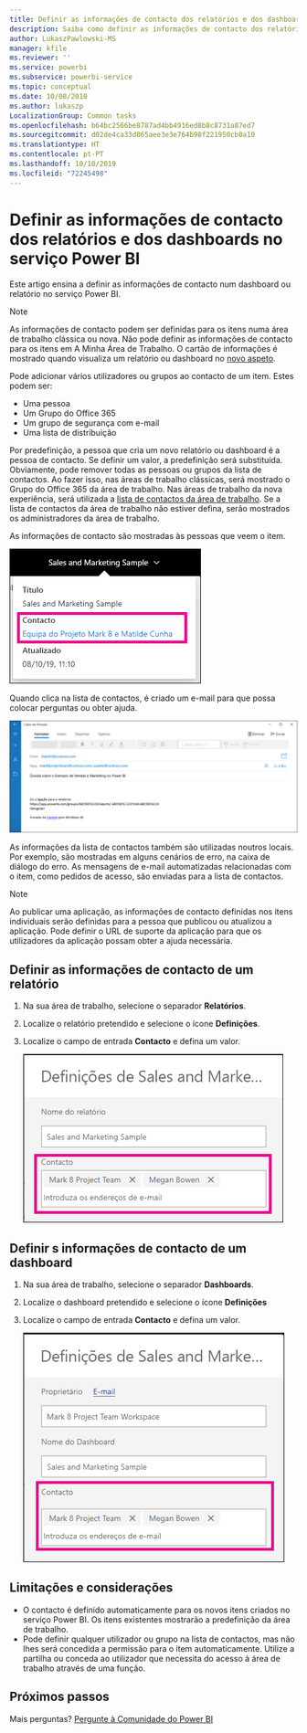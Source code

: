 ```yaml
---
title: Definir as informações de contacto dos relatórios e dos dashboards
description: Saiba como definir as informações de contacto dos relatórios e dos dashboards.
author: LukaszPawlowski-MS
manager: kfile
ms.reviewer: ''
ms.service: powerbi
ms.subservice: powerbi-service
ms.topic: conceptual
ms.date: 10/08/2010
ms.author: lukaszp
LocalizationGroup: Common tasks
ms.openlocfilehash: b64bc2566be8787ad4bb4916ed8b8c8731a87ed7
ms.sourcegitcommit: d02de4ca33d865aee3e3e764b98f221950cb0a10
ms.translationtype: HT
ms.contentlocale: pt-PT
ms.lasthandoff: 10/10/2019
ms.locfileid: "72245498"
---
```

# <a name="set-contact-information-for-reports-and-dashboards-in-the-power-bi-service"></a>Definir as informações de contacto dos relatórios e dos dashboards no serviço Power BI
Este artigo ensina a definir as informações de contacto num dashboard ou relatório no serviço Power BI.

> [!NOTE]
> As informações de contacto podem ser definidas para os itens numa área de trabalho clássica ou nova. Não pode definir as informações de contacto para os itens em A Minha Área de Trabalho. O cartão de informações é mostrado quando visualiza um relatório ou dashboard no [novo aspeto](service-new-look.md).

Pode adicionar vários utilizadores ou grupos ao contacto de um item. Estes podem ser:
* Uma pessoa
* Um Grupo do Office 365
* Um grupo de segurança com e-mail
* Uma lista de distribuição

Por predefinição, a pessoa que cria um novo relatório ou dashboard é a pessoa de contacto. Se definir um valor, a predefinição será substituída. Obviamente, pode remover todas as pessoas ou grupos da lista de contactos. Ao fazer isso, nas áreas de trabalho clássicas, será mostrado o Grupo do Office 365 da área de trabalho. Nas áreas de trabalho da nova experiência, será utilizada a [lista de contactos da área de trabalho](service-create-the-new-workspaces.md#workspace-contact-list). Se a lista de contactos da área de trabalho não estiver defina, serão mostrados os administradores da área de trabalho.

As informações de contacto são mostradas às pessoas que veem o item. 

 ![contacto do relatório do serviço](media/service-item-contact/service-report-contact.png)

Quando clica na lista de contactos, é criado um e-mail para que possa colocar perguntas ou obter ajuda. 

 ![e-mail de contacto do serviço](media/service-item-contact/service-contact-email.png)
 
As informações da lista de contactos também são utilizadas noutros locais. Por exemplo, são mostradas em alguns cenários de erro, na caixa de diálogo do erro. As mensagens de e-mail automatizadas relacionadas com o item, como pedidos de acesso, são enviadas para a lista de contactos. 

> [!NOTE]
> Ao publicar uma aplicação, as informações de contacto definidas nos itens individuais serão definidas para a pessoa que publicou ou atualizou a aplicação. Pode definir o URL de suporte da aplicação para que os utilizadores da aplicação possam obter a ajuda necessária.

## <a name="set-contact-information-for-a-report"></a>Definir as informações de contacto de um relatório
1. Na sua área de trabalho, selecione o separador **Relatórios**.
2. Localize o relatório pretendido e selecione o ícone **Definições**.
3. Localize o campo de entrada **Contacto** e defina um valor.

     ![definição dos contactos do relatório do serviço](media/service-item-contact/service-report-contact-setting.png)

## <a name="set-contact-information-for-a-dashboard"></a>Definir s informações de contacto de um dashboard
1. Na sua área de trabalho, selecione o separador **Dashboards**.
2. Localize o dashboard pretendido e selecione o ícone **Definições**
3. Localize o campo de entrada **Contacto** e defina um valor.

     ![definição dos contactos do dashboard do serviço](media/service-item-contact/service-dashboard-contact-setting.png)

## <a name="limitations-and-considerations"></a>Limitações e considerações
* O contacto é definido automaticamente para os novos itens criados no serviço Power BI. Os itens existentes mostrarão a predefinição da área de trabalho.
* Pode definir qualquer utilizador ou grupo na lista de contactos, mas não lhes será concedida a permissão para o item automaticamente. Utilize a partilha ou conceda ao utilizador que necessita do acesso à área de trabalho através de uma função. 


## <a name="next-steps"></a>Próximos passos

Mais perguntas? [Pergunte à Comunidade do Power BI](http://community.powerbi.com/)
